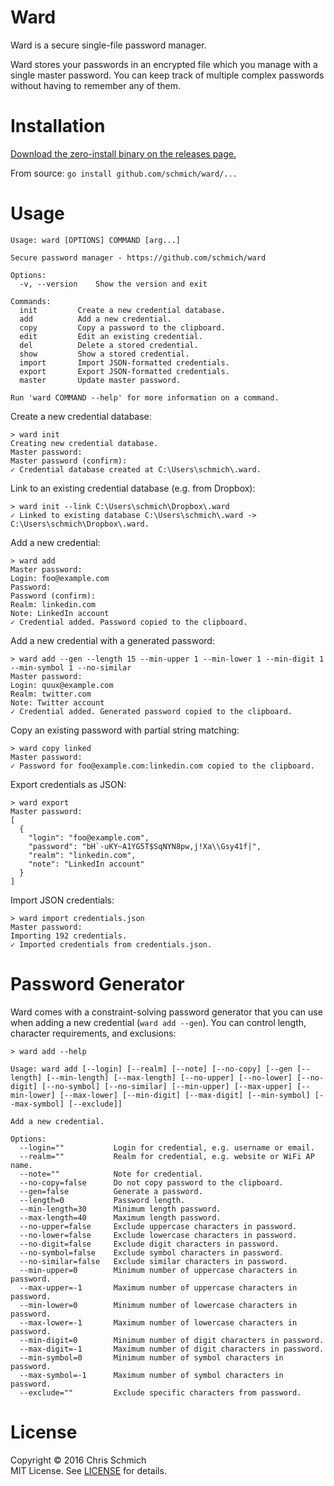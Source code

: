 # Ward

Ward is a secure single-file password manager.

Ward stores your passwords in an encrypted file which you manage with a single master password. You can keep track of multiple complex passwords without having to remember any of them.

# Installation

[Download the zero-install binary on the releases page.](https://github.com/schmich/ward/releases)

From source: `go install github.com/schmich/ward/...`

# Usage

    Usage: ward [OPTIONS] COMMAND [arg...]
    
    Secure password manager - https://github.com/schmich/ward
    
    Options:
      -v, --version    Show the version and exit
    
    Commands:
      init         Create a new credential database.
      add          Add a new credential.
      copy         Copy a password to the clipboard.
      edit         Edit an existing credential.
      del          Delete a stored credential.
      show         Show a stored credential.
      import       Import JSON-formatted credentials.
      export       Export JSON-formatted credentials.
      master       Update master password.
  
    Run 'ward COMMAND --help' for more information on a command.

Create a new credential database:

    > ward init
    Creating new credential database.
    Master password:
    Master password (confirm):
    ✓ Credential database created at C:\Users\schmich\.ward.

Link to an existing credential database (e.g. from Dropbox):

    > ward init --link C:\Users\schmich\Dropbox\.ward
    ✓ Linked to existing database C:\Users\schmich\.ward -> C:\Users\schmich\Dropbox\.ward.

Add a new credential:

    > ward add
    Master password:
    Login: foo@example.com
    Password:
    Password (confirm):
    Realm: linkedin.com
    Note: LinkedIn account
    ✓ Credential added. Password copied to the clipboard.

Add a new credential with a generated password:

    > ward add --gen --length 15 --min-upper 1 --min-lower 1 --min-digit 1 --min-symbol 1 --no-similar
    Master password:
    Login: quux@example.com
    Realm: twitter.com
    Note: Twitter account
    ✓ Credential added. Generated password copied to the clipboard.

Copy an existing password with partial string matching:

    > ward copy linked
    Master password:
    ✓ Password for foo@example.com:linkedin.com copied to the clipboard.

Export credentials as JSON:

    > ward export
    Master password:
    [
      {
        "login": "foo@example.com",
        "password": "bH`-uKY~A1YG5T$SqNYN8pw,j!Xa\\Gsy41f|",
        "realm": "linkedin.com",
        "note": "LinkedIn account"
      }
    ]

Import JSON credentials:

    > ward import credentials.json
    Master password:
    Importing 192 credentials.
    ✓ Imported credentials from credentials.json.

# Password Generator

Ward comes with a constraint-solving password generator that you can use when adding a new credential (`ward add --gen`). You can control length, character requirements, and exclusions:

    > ward add --help
    
    Usage: ward add [--login] [--realm] [--note] [--no-copy] [--gen [--length] [--min-length] [--max-length] [--no-upper] [--no-lower] [--no-digit] [--no-symbol] [--no-similar] [--min-upper] [--max-upper] [--min-lower] [--max-lower] [--min-digit] [--max-digit] [--min-symbol] [--max-symbol] [--exclude]]
    
    Add a new credential.
    
    Options:
      --login=""           Login for credential, e.g. username or email.
      --realm=""           Realm for credential, e.g. website or WiFi AP name.
      --note=""            Note for credential.
      --no-copy=false      Do not copy password to the clipboard.
      --gen=false          Generate a password.
      --length=0           Password length.
      --min-length=30      Minimum length password.
      --max-length=40      Maximum length password.
      --no-upper=false     Exclude uppercase characters in password.
      --no-lower=false     Exclude lowercase characters in password.
      --no-digit=false     Exclude digit characters in password.
      --no-symbol=false    Exclude symbol characters in password.
      --no-similar=false   Exclude similar characters in password.
      --min-upper=0        Minimum number of uppercase characters in password.
      --max-upper=-1       Maximum number of uppercase characters in password.
      --min-lower=0        Minimum number of lowercase characters in password.
      --max-lower=-1       Maximum number of lowercase characters in password.
      --min-digit=0        Minimum number of digit characters in password.
      --max-digit=-1       Maximum number of digit characters in password.
      --min-symbol=0       Minimum number of symbol characters in password.
      --max-symbol=-1      Maximum number of symbol characters in password.
      --exclude=""         Exclude specific characters from password.

# License

Copyright &copy; 2016 Chris Schmich<br>
MIT License. See [LICENSE](LICENSE) for details.
